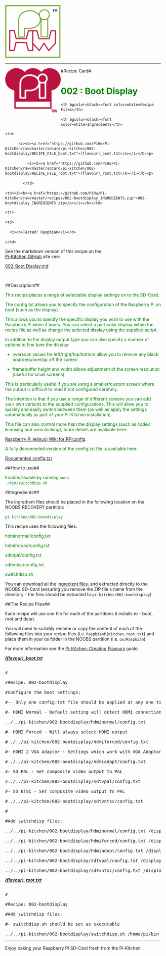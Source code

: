 <!-- How to use comments in these files -->

<!-- ---------------------------------- -->

<!--Comments have been put in this file so that they can be automatically generated.



[How to customise the Markdown documents](CustomMarkdown.md)-->

<!--Template 03/01/2015-->





























<img src="https://raw.githubusercontent.com/PiHw/Pi-Kitchen/master/markdown_source/markdown/img/pihwlogotm.png" width=180 />

<hr>



<img style="float:left" src="https://raw.githubusercontent.com/PiHw/Pi-Kitchen/master/markdown_source/markdown/img/PiKitchenRecipe.png" width=180 />

#Recipe Card#



<font color = GREEN>

<h1>002 : Boot Display</h1>

</font>



<table style="width:35%" align="right" >

  <tr>

    <th bgcolor=black><font color=white>Recipe Files</th>

    <th bgcolor=black><font color=white>Ingredients</th>

  </tr>

  <tr>

    <td>

          <i><b><a href="https://github.com/PiHw/Pi-Kitchen/raw/master/sdcard/pi-kitchen/002-bootdisplay/RECIPE_FILE_boot.txt">(flavour)_boot.txt</a></i></b><p>

              <i><b><a href="https://github.com/PiHw/Pi-Kitchen/raw/master/sdcard/pi-kitchen/002-bootdisplay/RECIPE_FILE_root.txt">(flavour)_root.txt</a></i></b><p>

            </td>		

    <td><i><b><a href="https://github.com/PiHw/Pi-Kitchen/raw/master/recipes/002-bootdisplay_INGREDIENTS.zip">002-bootdisplay_INGREDIENTS.zip</a></i></b></td>

  </tr>

    <tr>

    <td>

      <i><b>Tested: Raspbian</i></b>

    </td>

  </tr>

  </table>





See the markdown version of this recipe on the <a href="https://github.com/PiHw/Pi-Kitchen">Pi-Kitchen GitHub</a> site see:

<a href="https://github.com/PiHw/Pi-Kitchen/blob/master/recipes/002-bootdisplay_RECIPE_CARD.md">002-Boot Display.md</a>



<br>





##Description##

<font color = GREEN>

This recipe places a range of selectable display settings on to the SD-Card.



The config.txt allows you to specify the configuration of the Raspberry Pi on boot (such as the display).



This allows you to specify the specific display you wish to use with the Raspberry Pi when it boots.  You can select a particular display within the recipe file as well as change the selected display using the supplied script.



In addition to the display output type you can also specify a number of options to fine tune the display:



- overscan values for left/right/top/bottom allow you to remove any black boarders/overlap off the screen



- framebuffer height and width allows adjustment of the screen resolution (useful for small screens)



This is particularly useful if you are using a smaller/custom screen where the output is difficult to read if not configured carefully.



The intention is that if you use a range of different screens you can add your own variants to the supplied configurations.  This will allow you to quickly and easily switch between them (as well as apply the settings automatically as part of your Pi-Kitchen installation).



This file can also control more than the display settings (such as codex licensing and overclocking), more details are available here:

<a href="http://elinux.org/RPiconfig">Raspberry Pi (elinux) Wiki for RPiconfig</a>. 



A fully documented version of the config.txt file is available here:

<a href="https://raw.githubusercontent.com/Evilpaul/RPi-config/master/config.txt">Documented config.txt</a></font>



##How to use##

<font color = GREEN>

Enable/Disable by running <code>sudo ./bin/switchdisp.sh</code><p>

</font>



##Ingredients##

The ingredient files should be placed in the following location on the NOOBS RECOVERY partition:<p>



<font color = GREEN>

<code>pi-kitchen/002-bootdisplay</code><p>

</font>



This recipe uses the following files:<p>

<font color = GREEN>

hdminormal/config.txt<p> hdmiforced/config.txt<p> sdtvpal/config.txt<p> sdtvntsc/config.txt<p> switchdisp.sh<p><p>

</font>





You can download all the <a href="https://github.com/PiHw/Pi-Kitchen/raw/master/recipes/002-bootdisplay_INGREDIENTS.zip">ingredient files</a>, and extracted directly to the NOOBS SD-Card (ensuring you remove the ZIP file's name from the directory - the files should be extracted to <code>pi-kitchen/002-bootdisplay</code>).<p>



##The Recipe Files##

Each recipe will use one file for each of the partitions it installs to - boot, root and data).<p>





You will need to suitably rename or copy the content of each of the following files into your recipe files (i.e. <code>RaspbianPiKitchen_root.txt</code>) and place them in your os folder in the NOOBS partition (i.e. <code>os/Raspbian</code>).<p>



For more information see the <a href="http://pihw.wordpress.com/guides/pi-kitchen/creatingflavours">Pi-Kitchen: Creating Flavours</a> guide.<p>



<i><b><a href="https://github.com/PiHw/Pi-Kitchen/raw/master/sdcard/pi-kitchen/002-bootdisplay/RECIPE_FILE_boot.txt">(flavour)_boot.txt</a></i></b>

<pre>

#

#Recipe: 002-bootdisplay

#Configure the boot settings:

#-- Only one config.txt file should be applied at any one time (only comment one out)

#- HDMI Normal - Default setting will detect HDMI connection on power up

../../pi-kitchen/002-bootdisplay/hdminormal/config.txt

#- HDMI Forced - Will always select HDMI output

#../../pi-kitchen/002-bootdisplay/hdmiforced/config.txt

#- HDMI 2 VGA Adaptor - Settings which work with VGA Adaptors

#../../pi-kitchen/002-bootdisplay/hdmiadapt/config.txt

#- SD PAL - Set composite video output to PAL

#../../pi-kitchen/002-bootdisplay/sdtvpal/config.txt

#- SD NTSC - Set composite video output to PAL

#../../pi-kitchen/002-bootdisplay/sdtvntsc/config.txt

#

#Add switchdisp files:

../../pi-kitchen/002-bootdisplay/hdminormal/config.txt /display/hdminormal

../../pi-kitchen/002-bootdisplay/hdmiforced/config.txt /display/hdmiforced

../../pi-kitchen/002-bootdisplay/hdmiadapt/config.txt /display/hdmiadapt

../../pi-kitchen/002-bootdisplay/sdtvpal/config.txt /display/sdtvpal

../../pi-kitchen/002-bootdisplay/sdtvntsc/config.txt /display/sdtvntsc</pre>



<i><b><a href="https://github.com/PiHw/Pi-Kitchen/raw/master/sdcard/pi-kitchen/002-bootdisplay/RECIPE_FILE_root.txt">(flavour)_root.txt</a></i></b>

<pre>

#

#Recipe: 002-bootdisplay

#Add switchdisp files:

#- switchdisp.sh should be set as executable

../../pi-kitchen/002-bootdisplay/switchdisp.sh /home/pi/bin +x</pre>







<hr>



Enjoy baking your Raspberry Pi SD-Card fresh from the Pi-Kitchen.<p>



<!--========================END FILE================-->

